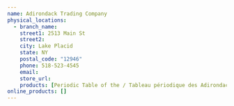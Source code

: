 ```yaml
---
name: Adirondack Trading Company
physical_locations:
  - branch_name:
    street1: 2513 Main St
    street2:
    city: Lake Placid
    state: NY
    postal_code: "12946"
    phone: 518-523-4545
    email:
    store_url:
    products: [Periodic Table of the / Tableau périodique des Adirondack 46]
online_products: []
---
```

